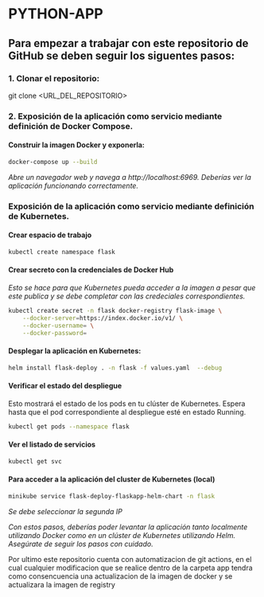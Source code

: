 # PYTHON-APP

## Para empezar a trabajar con este repositorio de GitHub se deben seguir los siguentes pasos:

### 1. Clonar el repositorio:

git clone <URL_DEL_REPOSITORIO>

### 2. Exposición de la aplicación como servicio mediante definición de Docker Compose.

#### Construir la imagen Docker y exponerla:

```bash
docker-compose up --build
```
*Abre un navegador web y navega a http://localhost:6969. Deberías ver la aplicación funcionando correctamente.*

### Exposición de la aplicación como servicio mediante definición de Kubernetes.

#### Crear espacio de trabajo
```bash
kubectl create namespace flask
```
#### Crear secreto con la credenciales de Docker Hub 
*Esto se hace para que Kubernetes pueda acceder a la imagen a pesar que este publica y se debe completar con las credeciales correspondientes.*
```bash
kubectl create secret -n flask docker-registry flask-image \
    --docker-server=https://index.docker.io/v1/ \
    --docker-username= \
    --docker-password=
```
#### Desplegar la aplicación en Kubernetes:
```bash
helm install flask-deploy . -n flask -f values.yaml  --debug
```
 #### Verificar el estado del despliegue
 Esto mostrará el estado de los pods en tu clúster de Kubernetes. Espera hasta que el pod correspondiente al despliegue esté en estado Running.
 ```bash
kubectl get pods --namespace flask
```
#### Ver el listado de servicios 
 ```bash
kubectl get svc
```
#### Para acceder a la aplicación del cluster de Kubernetes (local)
 ```bash
minikube service flask-deploy-flaskapp-helm-chart -n flask
```
*Se debe seleccionar la segunda IP*

*Con estos pasos, deberías poder levantar la aplicación tanto localmente utilizando Docker como en un clúster de Kubernetes utilizando Helm. Asegúrate de seguir los pasos con cuidado.*

Por ultimo este repositorio cuenta con automatizacion de git actions, en el cual cualquier modificacion que se realice dentro de la carpeta app tendra como consencuencia una actualizacion de la imagen de docker y se actualizara la imagen de registry




